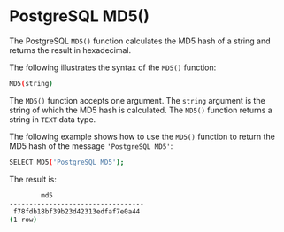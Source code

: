 # PostgreSQL MD5()

The PostgreSQL `MD5()` function calculates the MD5 hash of a string and returns the result in hexadecimal.

The following illustrates the syntax of the `MD5()` function:

```bash
MD5(string)
```

The `MD5()` function accepts one argument. The `string` argument is the string of which the MD5 hash is calculated. The `MD5()` function returns a string in `TEXT` data type.

The following example shows how to use the `MD5()` function to return the MD5 hash of the message `'PostgreSQL MD5'`:

```bash
SELECT MD5('PostgreSQL MD5');
```

The result is:

```bash
        md5
----------------------------------
 f78fdb18bf39b23d42313edfaf7e0a44
(1 row)
```
